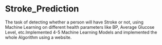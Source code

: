 # Stroke_Prediction
The task of detecting whether a person will have Stroke or not, using Machine Learning on different health parameters like BP, Average Glucose Level, etc.Implemented 4-5 Machine Learning Models and implemented the whole Algorithm using a website.

